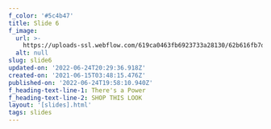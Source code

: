 ```yaml
---
f_color: '#5c4b47'
title: Slide 6
f_image:
  url: >-
    https://uploads-ssl.webflow.com/619ca0463fb6923733a28130/62b616fb7d8adbe399fe19f8_Shot_11_071_R.jpg
  alt: null
slug: slide6
updated-on: '2022-06-24T20:29:36.918Z'
created-on: '2021-06-15T03:48:15.476Z'
published-on: '2022-06-24T19:58:10.940Z'
f_heading-text-line-1: There's a Power
f_heading-text-line-2: SHOP THIS LOOK
layout: '[slides].html'
tags: slides
---
```



